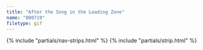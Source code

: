 ```yaml
---
title: "After the Song in the Loading Zone"
name: "080719"
filetype: gif
---
```


{% include "partials/nav-strips.html" %}
{% include "partials/strip.html" %}